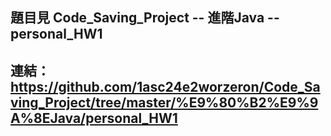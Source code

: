 ## 題目見 Code_Saving_Project -- 進階Java -- personal_HW1
## 連結：https://github.com/1asc24e2worzeron/Code_Saving_Project/tree/master/%E9%80%B2%E9%9A%8EJava/personal_HW1

